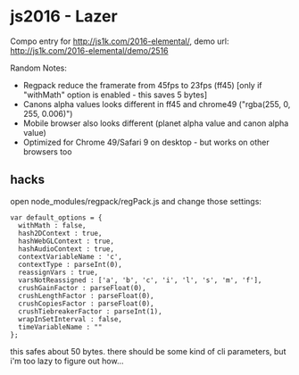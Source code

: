 # js2016 - Lazer

Compo entry for http://js1k.com/2016-elemental/, demo url: http://js1k.com/2016-elemental/demo/2516

Random Notes:
- Regpack reduce the framerate from 45fps to 23fps (ff45) [only if "withMath" option is enabled - this saves 5 bytes]
- Canons alpha values looks different in ff45 and chrome49 ("rgba(255, 0, 255, 0.006)")
- Mobile browser also looks different (planet alpha value and canon alpha value)
- Optimized for Chrome 49/Safari 9 on desktop - but works on other browsers too

## hacks

open node_modules/regpack/regPack.js and change those settings:

```
var default_options = {
  withMath : false,
  hash2DContext : true,
  hashWebGLContext : true,
  hashAudioContext : true,
  contextVariableName : 'c',
  contextType : parseInt(0),
  reassignVars : true,
  varsNotReassigned : ['a', 'b', 'c', 'i', 'l', 's', 'm', 'f'],
  crushGainFactor : parseFloat(0),
  crushLengthFactor : parseFloat(0),
  crushCopiesFactor : parseFloat(0),
  crushTiebreakerFactor : parseInt(1),
  wrapInSetInterval : false,
  timeVariableName : ""
};
```

this safes about 50 bytes. there should be some kind of cli parameters, but i'm too lazy to figure out how...
